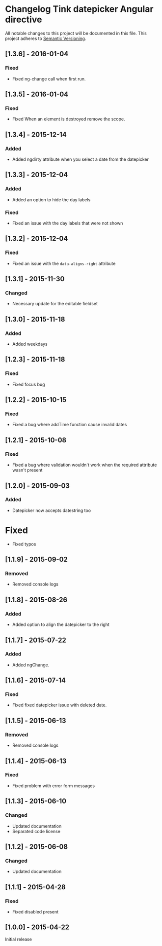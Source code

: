 # Changelog Tink datepicker Angular directive

All notable changes to this project will be documented in this file.
This project adheres to [Semantic Versioning](http://semver.org/).

<!--
## [Unreleased] - [unreleased]

### Added
### Changed
### Deprecated
### Removed
### Fixed
### Security
-->

## [1.3.6] - 2016-01-04

### Fixed
- Fixed ng-change call when first run.

## [1.3.5] - 2016-01-04

### Fixed
- Fixed When an element is destroyed remove the scope.

## [1.3.4] - 2015-12-14

### Added
- Added ngdirty attribute when you select a date from the datepicker

## [1.3.3] - 2015-12-04

### Added
- Added an option to hide the day labels

### Fixed
- Fixed an issue with the day labels that were not shown



## [1.3.2] - 2015-12-04

### Fixed
- Fixed an issue with the `data-aligns-right` attribute



## [1.3.1] - 2015-11-30

### Changed
- Necessary update for the editable fieldset



## [1.3.0] - 2015-11-18

### Added
- Added weekdays



## [1.2.3] - 2015-11-18

### Fixed
- Fixed focus bug



## [1.2.2] - 2015-10-15

### Fixed
- Fixed a bug where addTime function cause invalid dates


## [1.2.1] - 2015-10-08

### Fixed
- Fixed a bug where validation wouldn't work when the required attribute wasn't present



## [1.2.0] - 2015-09-03

### Added
- Datepicker now accepts datestring too

# Fixed
- Fixed typos



## [1.1.9] - 2015-09-02

### Removed
- Removed console logs



## [1.1.8] - 2015-08-26

### Added
- Added option to align the datepicker to the right



## [1.1.7] - 2015-07-22

### Added
- Added ngChange.



## [1.1.6] - 2015-07-14

### Fixed
- Fixed fixed datepicker issue with deleted date.



## [1.1.5] - 2015-06-13

### Removed
- Removed console logs



## [1.1.4] - 2015-06-13

### Fixed
- Fixed problem with error form messages



## [1.1.3] - 2015-06-10

### Changed
- Updated documentation
- Separated code license



## [1.1.2] - 2015-06-08

### Changed
- Updated documentation



## [1.1.1] - 2015-04-28

### Fixed
- Fixed disabled present



## [1.0.0] - 2015-04-22

Initial release
